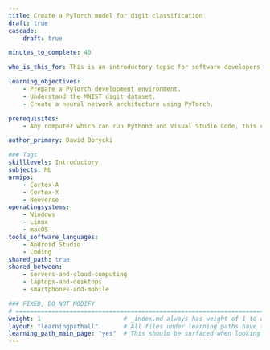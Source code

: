 ```yaml
---
title: Create a PyTorch model for digit classification
draft: true
cascade:
    draft: true

minutes_to_complete: 40

who_is_this_for: This is an introductory topic for software developers interested in learning how to use PyTorch to create a feedforward neural network for digit classification. 

learning_objectives:
    - Prepare a PyTorch development environment.
    - Understand the MNIST digit dataset.
    - Create a neural network architecture using PyTorch.

prerequisites:
    - Any computer which can run Python3 and Visual Studio Code, this can be Windows, Linux, or macOS.

author_primary: Dawid Borycki

### Tags
skilllevels: Introductory
subjects: ML
armips:
    - Cortex-A
    - Cortex-X
    - Neoverse
operatingsystems:
    - Windows
    - Linux
    - macOS
tools_software_languages:
    - Android Studio
    - Coding
shared_path: true
shared_between:
    - servers-and-cloud-computing
    - laptops-and-desktops
    - smartphones-and-mobile

### FIXED, DO NOT MODIFY
# ================================================================================
weight: 1                       # _index.md always has weight of 1 to order correctly
layout: "learningpathall"       # All files under learning paths have this same wrapper
learning_path_main_page: "yes"  # This should be surfaced when looking for related content. Only set for _index.md of learning path content.
---
```

